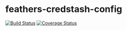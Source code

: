 # feathers-credstash-config


[![Build Status](https://travis-ci.org/ser-di/feathers-credstash-config.svg?branch=master)](https://travis-ci.org/ser-di/feathers-credstash-config)
[![Coverage Status](https://coveralls.io/repos/github/ser-di/feathers-credstash-config/badge.svg)](https://coveralls.io/github/ser-di/feathers-credstash-config)
